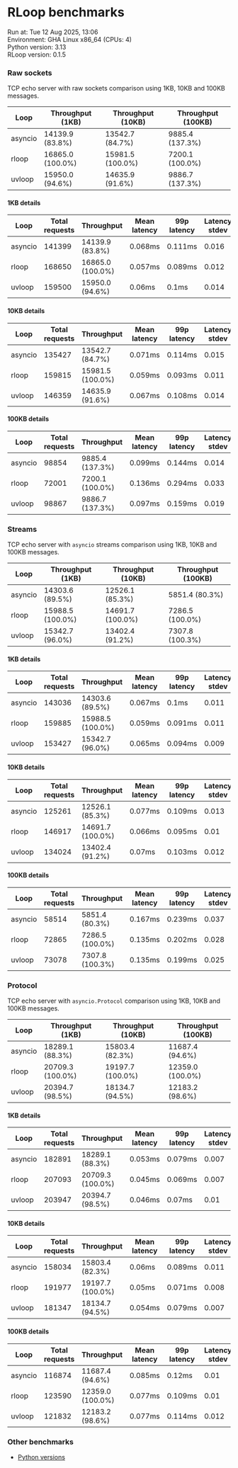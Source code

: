 # RLoop benchmarks

Run at: Tue 12 Aug 2025, 13:06    
Environment: GHA Linux x86_64 (CPUs: 4)    
Python version: 3.13    
RLoop version: 0.1.5    

### Raw sockets

TCP echo server with raw sockets comparison using 1KB, 10KB and 100KB messages.


| Loop | Throughput (1KB) | Throughput (10KB) | Throughput (100KB) |
| --- | --- | --- | --- |
| asyncio | 14139.9 (83.8%) | 13542.7 (84.7%) | 9885.4 (137.3%) | 
| rloop | 16865.0 (100.0%) | 15981.5 (100.0%) | 7200.1 (100.0%) | 
| uvloop | 15950.0 (94.6%) | 14635.9 (91.6%) | 9886.7 (137.3%) | 


#### 1KB details

| Loop | Total requests | Throughput | Mean latency | 99p latency | Latency stdev |
| --- | --- | --- | --- | --- | --- |
| asyncio | 141399 | 14139.9 (83.8%) | 0.068ms | 0.111ms | 0.016 |
| rloop | 168650 | 16865.0 (100.0%) | 0.057ms | 0.089ms | 0.012 |
| uvloop | 159500 | 15950.0 (94.6%) | 0.06ms | 0.1ms | 0.014 |


#### 10KB details

| Loop | Total requests | Throughput | Mean latency | 99p latency | Latency stdev |
| --- | --- | --- | --- | --- | --- |
| asyncio | 135427 | 13542.7 (84.7%) | 0.071ms | 0.114ms | 0.015 |
| rloop | 159815 | 15981.5 (100.0%) | 0.059ms | 0.093ms | 0.011 |
| uvloop | 146359 | 14635.9 (91.6%) | 0.067ms | 0.108ms | 0.014 |


#### 100KB details

| Loop | Total requests | Throughput | Mean latency | 99p latency | Latency stdev |
| --- | --- | --- | --- | --- | --- |
| asyncio | 98854 | 9885.4 (137.3%) | 0.099ms | 0.144ms | 0.014 |
| rloop | 72001 | 7200.1 (100.0%) | 0.136ms | 0.294ms | 0.033 |
| uvloop | 98867 | 9886.7 (137.3%) | 0.097ms | 0.159ms | 0.019 |


### Streams

TCP echo server with `asyncio` streams comparison using 1KB, 10KB and 100KB messages.


| Loop | Throughput (1KB) | Throughput (10KB) | Throughput (100KB) |
| --- | --- | --- | --- |
| asyncio | 14303.6 (89.5%) | 12526.1 (85.3%) | 5851.4 (80.3%) | 
| rloop | 15988.5 (100.0%) | 14691.7 (100.0%) | 7286.5 (100.0%) | 
| uvloop | 15342.7 (96.0%) | 13402.4 (91.2%) | 7307.8 (100.3%) | 


#### 1KB details

| Loop | Total requests | Throughput | Mean latency | 99p latency | Latency stdev |
| --- | --- | --- | --- | --- | --- |
| asyncio | 143036 | 14303.6 (89.5%) | 0.067ms | 0.1ms | 0.011 |
| rloop | 159885 | 15988.5 (100.0%) | 0.059ms | 0.091ms | 0.011 |
| uvloop | 153427 | 15342.7 (96.0%) | 0.065ms | 0.094ms | 0.009 |


#### 10KB details

| Loop | Total requests | Throughput | Mean latency | 99p latency | Latency stdev |
| --- | --- | --- | --- | --- | --- |
| asyncio | 125261 | 12526.1 (85.3%) | 0.077ms | 0.109ms | 0.013 |
| rloop | 146917 | 14691.7 (100.0%) | 0.066ms | 0.095ms | 0.01 |
| uvloop | 134024 | 13402.4 (91.2%) | 0.07ms | 0.103ms | 0.012 |


#### 100KB details

| Loop | Total requests | Throughput | Mean latency | 99p latency | Latency stdev |
| --- | --- | --- | --- | --- | --- |
| asyncio | 58514 | 5851.4 (80.3%) | 0.167ms | 0.239ms | 0.037 |
| rloop | 72865 | 7286.5 (100.0%) | 0.135ms | 0.202ms | 0.028 |
| uvloop | 73078 | 7307.8 (100.3%) | 0.135ms | 0.199ms | 0.025 |


### Protocol

TCP echo server with `asyncio.Protocol` comparison using 1KB, 10KB and 100KB messages.


| Loop | Throughput (1KB) | Throughput (10KB) | Throughput (100KB) |
| --- | --- | --- | --- |
| asyncio | 18289.1 (88.3%) | 15803.4 (82.3%) | 11687.4 (94.6%) | 
| rloop | 20709.3 (100.0%) | 19197.7 (100.0%) | 12359.0 (100.0%) | 
| uvloop | 20394.7 (98.5%) | 18134.7 (94.5%) | 12183.2 (98.6%) | 


#### 1KB details

| Loop | Total requests | Throughput | Mean latency | 99p latency | Latency stdev |
| --- | --- | --- | --- | --- | --- |
| asyncio | 182891 | 18289.1 (88.3%) | 0.053ms | 0.079ms | 0.007 |
| rloop | 207093 | 20709.3 (100.0%) | 0.045ms | 0.069ms | 0.007 |
| uvloop | 203947 | 20394.7 (98.5%) | 0.046ms | 0.07ms | 0.01 |


#### 10KB details

| Loop | Total requests | Throughput | Mean latency | 99p latency | Latency stdev |
| --- | --- | --- | --- | --- | --- |
| asyncio | 158034 | 15803.4 (82.3%) | 0.06ms | 0.089ms | 0.011 |
| rloop | 191977 | 19197.7 (100.0%) | 0.05ms | 0.071ms | 0.008 |
| uvloop | 181347 | 18134.7 (94.5%) | 0.054ms | 0.079ms | 0.007 |


#### 100KB details

| Loop | Total requests | Throughput | Mean latency | 99p latency | Latency stdev |
| --- | --- | --- | --- | --- | --- |
| asyncio | 116874 | 11687.4 (94.6%) | 0.085ms | 0.12ms | 0.01 |
| rloop | 123590 | 12359.0 (100.0%) | 0.077ms | 0.109ms | 0.01 |
| uvloop | 121832 | 12183.2 (98.6%) | 0.077ms | 0.114ms | 0.012 |


### Other benchmarks

- [Python versions](./pyver.md)
